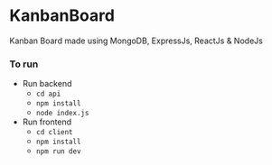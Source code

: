 # KanbanBoard
Kanban Board made using MongoDB, ExpressJs, ReactJs & NodeJs

### To run
- Run backend
  - ``cd api``
  - ``npm install``
  - ``node index.js``
- Run frontend
  - ``cd client``
  - ``npm install``
  - ``npm run dev``
